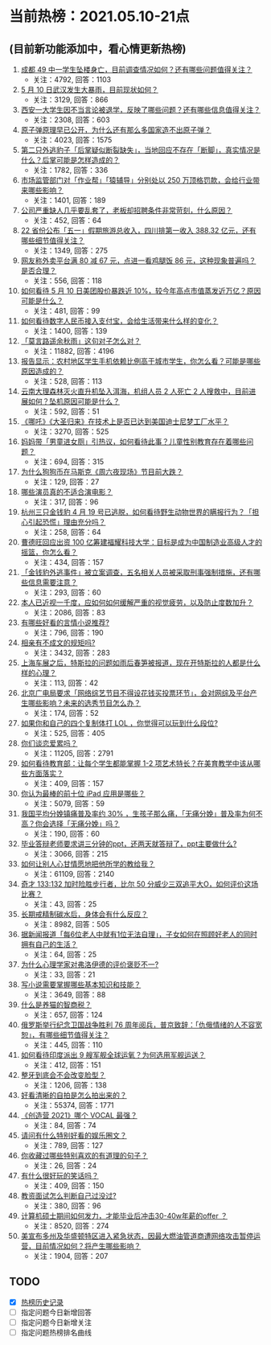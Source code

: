 # 当前热榜：2021.05.10-21点
## (目前新功能添加中，看心情更新热榜)
1. [成都 49 中一学生坠楼身亡，目前调查情况如何？还有哪些问题值得关注？](https://www.zhihu.com/question/458690995)
    * 关注：4792, 回答：1103
2. [5 月 10 日武汉发生大暴雨，目前现状如何？](https://www.zhihu.com/question/458694221)
    * 关注：3129, 回答：866
3. [西安一大学生因不当言论被退学，反映了哪些问题？还有哪些信息值得关注？](https://www.zhihu.com/question/458572630)
    * 关注：2308, 回答：603
4. [原子弹原理早已公开，为什么还有那么多国家造不出原子弹？](https://www.zhihu.com/question/435554563)
    * 关注：4023, 回答：1575
5. [第二只外逃豹子「后掌疑似断裂缺失」，当地回应不存在「断脚」，真实情况是什么？后掌可能是怎样造成的？](https://www.zhihu.com/question/458556062)
    * 关注：1782, 回答：336
6. [市场监管部门对「作业帮」「猿辅导」分别处以 250 万顶格罚款，会给行业带来哪些影响？](https://www.zhihu.com/question/458641505)
    * 关注：1401, 回答：189
7. [公司严重缺人几乎要乱套了，老板却招聘条件非常苛刻，什么原因？](https://www.zhihu.com/question/458077938)
    * 关注：452, 回答：64
8. [22 省份公布「五一」假期旅游总收入，四川排第一收入 388.32 亿元，还有哪些细节值得关注？](https://www.zhihu.com/question/458345276)
    * 关注：1349, 回答：275
9. [网友称外卖平台满 80 减 67 元，点进一看鸡腿饭 86 元，这种现象普遍吗？是否合理？](https://www.zhihu.com/question/458657073)
    * 关注：556, 回答：118
10. [如何看待 5 月 10 日美团股价暴跌近 10%，较今年高点市值蒸发近万亿？原因可能是什么？](https://www.zhihu.com/question/458673613)
    * 关注：481, 回答：99
11. [如何看待数字人民币接入支付宝，会给生活带来什么样的变化？](https://www.zhihu.com/question/458629505)
    * 关注：1400, 回答：139
12. [「莫言路遥余秋雨」这句对子怎么对？](https://www.zhihu.com/question/359189927)
    * 关注：11882, 回答：4196
13. [报告显示：农村地区学生手机依赖比例高于城市学生，你怎么看？可能是哪些原因造成的？](https://www.zhihu.com/question/458628261)
    * 关注：528, 回答：113
14. [云南大理森林灭火直升机坠入洱海，机组人员 2 人死亡 2 人搜救中，目前进展如何？坠机原因可能是什么？](https://www.zhihu.com/question/458664094)
    * 关注：592, 回答：51
15. [《哪吒》《大圣归来》在技术上是否已达到美国迪士尼梦工厂水平？](https://www.zhihu.com/question/389058916)
    * 关注：3270, 回答：525
16. [妈妈带「男童进女厕」引热议，如何看待此事？儿童性别教育存在着哪些问题？](https://www.zhihu.com/question/458384181)
    * 关注：694, 回答：315
17. [为什么狗狗币在马斯克《周六夜现场》节目前大跌？](https://www.zhihu.com/question/458505263)
    * 关注：129, 回答：27
18. [哪些演员真的不适合演电影？](https://www.zhihu.com/question/451042144)
    * 关注：317, 回答：96
19. [杭州三只金钱豹 4 月 19 号已逃脱，如何看待野生动物世界的瞒报行为？「担心引起恐慌」理由充分吗？](https://www.zhihu.com/question/458565862)
    * 关注：258, 回答：64
20. [曹德旺回应出资 100 亿筹建福耀科技大学：目标是成为中国制造业高级人才的摇篮，你怎么看？](https://www.zhihu.com/question/458657914)
    * 关注：434, 回答：157
21. [「金钱豹外逃事件」被立案调查，五名相关人员被采取刑事强制措施，还有哪些信息需要注意？](https://www.zhihu.com/question/458665171)
    * 关注：293, 回答：60
22. [本人已近视一千度，应如何如何缓解严重的视觉疲劳，以及防止度数加升？](https://www.zhihu.com/question/450542654)
    * 关注：2086, 回答：83
23. [有哪些好看的言情小说推荐?](https://www.zhihu.com/question/378704818)
    * 关注：796, 回答：190
24. [相亲有不成文的规矩吗?](https://www.zhihu.com/question/453068049)
    * 关注：3432, 回答：283
25. [上海车展之后，特斯拉的问题如雨后春笋被报道，现在开特斯拉的人都是什么样的心理？](https://www.zhihu.com/question/458585086)
    * 关注：113, 回答：42
26. [北京广电局要求「网络综艺节目不得设花钱买投票环节」，会对网综及平台产生哪些影响？未来的选秀节目怎么办？](https://www.zhihu.com/question/458698135)
    * 关注：174, 回答：52
27. [如果你和自己的四个复制体打 LOL ，你觉得可以玩到什么段位?](https://www.zhihu.com/question/457009957)
    * 关注：525, 回答：405
28. [你们谈恋爱累吗？](https://www.zhihu.com/question/399471584)
    * 关注：11205, 回答：2791
29. [如何看待教育部：让每个学生都能掌握 1-2 项艺术特长？在美育教学中该从哪些方面落实？](https://www.zhihu.com/question/458077269)
    * 关注：409, 回答：157
30. [你认为最棒的前十位 iPad 应用是哪些？](https://www.zhihu.com/question/34453138)
    * 关注：5079, 回答：59
31. [我国平均分娩镇痛普及率约 30% ，生孩子那么痛，「无痛分娩」普及率为何不高？你会选择「无痛分娩」吗？](https://www.zhihu.com/question/458562621)
    * 关注：190, 回答：60
32. [毕业答辩老师要求讲三分钟的ppt，还两天就答辩了，ppt主要做什么?](https://www.zhihu.com/question/391921734)
    * 关注：3066, 回答：215
33. [如何让别人心甘情愿地把他所学的教给我？](https://www.zhihu.com/question/38714506)
    * 关注：61109, 回答：2140
34. [奇才 133:132 加时险胜步行者，比尔 50 分威少三双追平大O，如何评价这场比赛？](https://www.zhihu.com/question/458469792)
    * 关注：43, 回答：25
35. [长期戒精制碳水后，身体会有什么反应？](https://www.zhihu.com/question/368157736)
    * 关注：8982, 回答：505
36. [据新闻报道「每6位老人中就有1位无法自理」，子女如何在照顾好老人的同时拥有自己的生活？](https://www.zhihu.com/question/458666699)
    * 关注：64, 回答：25
37. [为什么心理学家对弗洛伊德的评价褒贬不一?](https://www.zhihu.com/question/458001165)
    * 关注：33, 回答：21
38. [写小说需要掌握哪些基本知识和技能？](https://www.zhihu.com/question/370078461)
    * 关注：3649, 回答：88
39. [什么是养猫的智商税？](https://www.zhihu.com/question/445480922)
    * 关注：657, 回答：124
40. [俄罗斯举行纪念卫国战争胜利 76 周年阅兵，普京致辞：「仇俄情绪的人不容宽恕」，有哪些细节值得关注？](https://www.zhihu.com/question/458555627)
    * 关注：445, 回答：110
41. [如何看待印度派出 9 艘军舰全球运氧？为何选用军舰运送？](https://www.zhihu.com/question/458210866)
    * 关注：412, 回答：151
42. [整牙到底会不会改变脸型？](https://www.zhihu.com/question/29078408)
    * 关注：1206, 回答：138
43. [好看清晰的自拍是怎么拍出来的？](https://www.zhihu.com/question/267598322)
    * 关注：55374, 回答：1771
44. [《创造营 2021》哪个 VOCAL 最强？](https://www.zhihu.com/question/456380340)
    * 关注：84, 回答：74
45. [请问有什么特别好看的娱乐圈文？](https://www.zhihu.com/question/363611286)
    * 关注：789, 回答：127
46. [你收藏过哪些特别喜欢的有道理的句子？](https://www.zhihu.com/question/457542614)
    * 关注：26, 回答：24
47. [有什么很好玩的笑话吗？](https://www.zhihu.com/question/447424141)
    * 关注：409, 回答：150
48. [教资面试怎么判断自己过没过?](https://www.zhihu.com/question/325084329)
    * 关注：380, 回答：96
49. [计算机硕士期间如何发力，才能毕业后冲击30-40w年薪的offer ？](https://www.zhihu.com/question/21685930)
    * 关注：8520, 回答：274
50. [美宣布多州及华盛顿特区进入紧急状态，因最大燃油管道商遭网络攻击暂停运营，目前情况如何？将产生哪些影响？](https://www.zhihu.com/question/458644629)
    * 关注：1904, 回答：207
## TODO
* [x] [热榜历史记录](hot_history/AllHot.md)
* [ ] 指定问题今日新增回答
* [ ] 指定问题今日新增关注
* [ ] 指定问题热榜排名曲线
